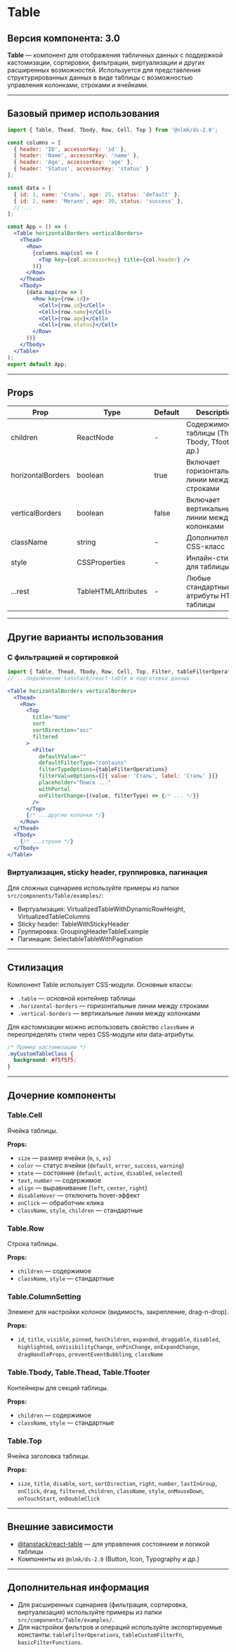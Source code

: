 # Table

## Версия компонента: 3.0

**Table** — компонент для отображения табличных данных с поддержкой кастомизации, сортировки, фильтрации, виртуализации и других расширенных возможностей. Используется для представления структурированных данных в виде таблицы с возможностью управления колонками, строками и ячейками.

---

## Базовый пример использования

```jsx
import { Table, Thead, Tbody, Row, Cell, Top } from '@nlmk/ds-2.0';

const columns = [
  { header: 'ID', accessorKey: 'id' },
  { header: 'Name', accessorKey: 'name' },
  { header: 'Age', accessorKey: 'age' },
  { header: 'Status', accessorKey: 'status' }
];

const data = [
  { id: 1, name: 'Сталь', age: 25, status: 'default' },
  { id: 2, name: 'Металл', age: 30, status: 'success' },
  // ...
];

const App = () => (
  <Table horizontalBorders verticalBorders>
    <Thead>
      <Row>
        {columns.map(col => (
          <Top key={col.accessorKey} title={col.header} />
        ))}
      </Row>
    </Thead>
    <Tbody>
      {data.map(row => (
        <Row key={row.id}>
          <Cell>{row.id}</Cell>
          <Cell>{row.name}</Cell>
          <Cell>{row.age}</Cell>
          <Cell>{row.status}</Cell>
        </Row>
      ))}
    </Tbody>
  </Table>
);
export default App;
```

---

## Props

| Prop              | Type                                   | Default     | Description                                                                 |
|-------------------|----------------------------------------|-------------|-----------------------------------------------------------------------------|
| children          | ReactNode                              | -           | Содержимое таблицы (Thead, Tbody, Tfooter и др.)                            |
| horizontalBorders | boolean                                | true        | Включает горизонтальные линии между строками                                |
| verticalBorders   | boolean                                | false       | Включает вертикальные линии между колонками                                  |
| className         | string                                 | -           | Дополнительный CSS-класс                                                    |
| style             | CSSProperties                          | -           | Инлайн-стили для таблицы                                                    |
| ...rest           | TableHTMLAttributes<HTMLTableElement>  | -           | Любые стандартные атрибуты HTML-таблицы                                     |

---

## Другие варианты использования

### С фильтрацией и сортировкой

```jsx
import { Table, Thead, Tbody, Row, Cell, Top, Filter, tableFilterOperations } from '@nlmk/ds-2.0';
// ...подключение tanstack/react-table и подготовка данных

<Table horizontalBorders verticalBorders>
  <Thead>
    <Row>
      <Top
        title="Name"
        sort
        sortDirection="asc"
        filtered
      >
        <Filter
          defaultValue=""
          defaultFilterType="contains"
          filterTypeOptions={tableFilterOperations}
          filterValueOptions={[{ value: 'Сталь', label: 'Сталь' }]}
          placeholder="Поиск ..."
          withPortal
          onFilterChange={(value, filterType) => {/* ... */}}
        />
      </Top>
      {/* ...другие колонки */}
    </Row>
  </Thead>
  <Tbody>
    {/* ...строки */}
  </Tbody>
</Table>
```

### Виртуализация, sticky header, группировка, пагинация

Для сложных сценариев используйте примеры из папки `src/components/Table/examples/`:
- Виртуализация: VirtualizedTableWithDynamicRowHeight, VirtualizedTableColumns
- Sticky header: TableWithStickyHeader
- Группировка: GroupingHeaderTableExample
- Пагинация: SelectableTableWithPagination

---

## Стилизация

Компонент Table использует CSS-модули. Основные классы:

- `.table` — основной контейнер таблицы
- `.horizontal-borders` — горизонтальные линии между строками
- `.vertical-borders` — вертикальные линии между колонками

Для кастомизации можно использовать свойство `className` и переопределять стили через CSS-модули или data-атрибуты.

```css
/* Пример кастомизации */
.myCustomTableClass {
  background: #f5f5f5;
}
```

---

## Дочерние компоненты

### Table.Cell

Ячейка таблицы.

**Props:**
- `size` — размер ячейки (`m`, `s`, `xs`)
- `color` — статус ячейки (`default`, `error`, `success`, `warning`)
- `state` — состояние (`default`, `active`, `disabled`, `selected`)
- `text`, `number` — содержимое
- `align` — выравнивание (`left`, `center`, `right`)
- `disableHover` — отключить hover-эффект
- `onClick` — обработчик клика
- `className`, `style`, `children` — стандартные

### Table.Row

Строка таблицы.

**Props:**  
- `children` — содержимое  
- `className`, `style` — стандартные

### Table.ColumnSetting

Элемент для настройки колонок (видимость, закрепление, drag-n-drop).

**Props:**  
- `id`, `title`, `visible`, `pinned`, `hasChildren`, `expanded`, `draggable`, `disabled`, `highlighted`, `onVisibilityChange`, `onPinChange`, `onExpandChange`, `dragHandleProps`, `preventEventBubbling`, `className`

### Table.Tbody, Table.Thead, Table.Tfooter

Контейнеры для секций таблицы.

**Props:**  
- `children` — содержимое  
- `className`, `style` — стандартные

### Table.Top

Ячейка заголовка таблицы.

**Props:**  
- `size`, `title`, `disable`, `sort`, `sortDirection`, `right`, `number`, `lastInGroup`, `onClick`, `drag`, `filtered`, `children`, `className`, `style`, `onMouseDown`, `onTouchStart`, `onDoubleClick`

---

## Внешние зависимости

- [@tanstack/react-table](https://tanstack.com/table/v8) — для управления состоянием и логикой таблицы
- Компоненты из `@nlmk/ds-2.0` (Button, Icon, Typography и др.)

---

## Дополнительная информация

- Для расширенных сценариев (фильтрация, сортировка, виртуализация) используйте примеры из папки `src/components/Table/examples/`.
- Для настройки фильтров и операций используйте экспортируемые константы: `tableFilterOperations`, `tableCustomFilterFn`, `basicFilterFunctions`.

